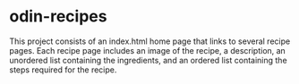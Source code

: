 # odin-recipes
This project consists of an index.html home page that links to several recipe pages. Each recipe page includes an image of the recipe, a description, an unordered list containing the ingredients, and an ordered list containing the steps required for the recipe.